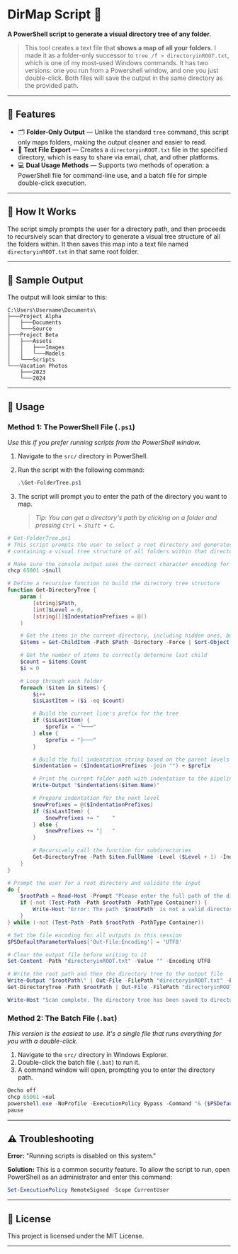 # DirMap Script 📁

**A PowerShell script to generate a visual directory tree of any folder.**

> This tool creates a text file that **shows a map of all your folders**. I made it as a folder-only successor to `tree /f > directoryinROOT.txt`, which is one of my most-used Windows commands. It has two versions: one you run from a Powershell window, and one you just double-click. Both files will save the output in the same directory as the provided path.

-----

## 🚀 Features

  * 🗂️ **Folder-Only Output** — Unlike the standard `tree` command, this script only maps folders, making the output cleaner and easier to read.
  * 📄 **Text File Export** — Creates a `directoryinROOT.txt` file in the specified directory, which is easy to share via email, chat, and other platforms.
  * 💻 **Dual Usage Methods** — Supports two methods of operation: a PowerShell file for command-line use, and a batch file for simple double-click execution.

-----

## 📂 How It Works

The script simply prompts the user for a directory path, and then proceeds to recursively scan that directory to generate a visual tree structure of all the folders within. It then saves this map into a text file named `directoryinROOT.txt` in that same root folder.

-----

## 📸 Sample Output

The output will look similar to this:

```
C:\Users\Username\Documents\
├───Project Alpha
│   ├───Documents
│   └───Source
├───Project Beta
│   ├───Assets
│   │   ├───Images
│   │   └───Models
│   └───Scripts
└───Vacation Photos
    ├───2023
    └───2024
```

-----

## 🧰 Usage

### Method 1: The PowerShell File (`.ps1`)

*Use this if you prefer running scripts from the PowerShell window.*

1.  Navigate to the `src/` directory in PowerShell.

2.  Run the script with the following command:

    ```powershell
    .\Get-FolderTree.ps1
    ```

3.  The script will prompt you to enter the path of the directory you want to map. 
    > *Tip: You can get a directory's path by clicking on a folder and pressing `Ctrl + Shift + C`.*


```ps1
# Get-FolderTree.ps1
# This script prompts the user to select a root directory and generates a text file
# containing a visual tree structure of all folders within that directory.

# Make sure the console output uses the correct character encoding for tree characters
chcp 65001 >$null

# Define a recursive function to build the directory tree structure
function Get-DirectoryTree {
    param (
        [string]$Path,
        [int]$Level = 0,
        [string[]]$IndentationPrefixes = @()
    )

    # Get the items in the current directory, including hidden ones, but only folders
    $items = Get-ChildItem -Path $Path -Directory -Force | Sort-Object Name

    # Get the number of items to correctly determine last child
    $count = $items.Count
    $i = 0

    # Loop through each folder
    foreach ($item in $items) {
        $i++
        $isLastItem = ($i -eq $count)

        # Build the current line's prefix for the tree
        if ($isLastItem) {
            $prefix = "└───"
        } else {
            $prefix = "├───"
        }

        # Build the full indentation string based on the parent levels
        $indentation = ($IndentationPrefixes -join "") + $prefix

        # Print the current folder path with indentation to the pipeline
        Write-Output "$indentation$($item.Name)"

        # Prepare indentation for the next level
        $newPrefixes = @($IndentationPrefixes)
        if ($isLastItem) {
            $newPrefixes += "    "
        } else {
            $newPrefixes += "│   "
        }

        # Recursively call the function for subdirectories
        Get-DirectoryTree -Path $item.FullName -Level ($Level + 1) -IndentationPrefixes $newPrefixes
    }
}

# Prompt the user for a root directory and validate the input
do {
    $rootPath = Read-Host -Prompt "Please enter the full path of the directory you want to scan (e.g., C:\Users\Username\Documents)"
    if (-not (Test-Path -Path $rootPath -PathType Container)) {
        Write-Host "Error: The path '$rootPath' is not a valid directory. Please try again." -ForegroundColor Red
    }
} while (-not (Test-Path -Path $rootPath -PathType Container))

# Set the file encoding for all outputs in this session
$PSDefaultParameterValues['Out-File:Encoding'] = 'UTF8'

# Clear the output file before writing to it
Set-Content -Path "directoryinROOT.txt" -Value "" -Encoding UTF8

# Write the root path and then the directory tree to the output file
Write-Output "$rootPath\" | Out-File -FilePath "directoryinROOT.txt" -Encoding UTF8
Get-DirectoryTree -Path $rootPath | Out-File -FilePath "directoryinROOT.txt" -Append -Encoding UTF8

Write-Host "Scan complete. The directory tree has been saved to directoryinROOT.txt" -ForegroundColor Green
```

### Method 2: The Batch File (`.bat`)

*This version is the easiest to use. It's a single file that runs everything for you with a double-click.*

1.  Navigate to the `src/` directory in Windows Explorer.
2.  Double-click the batch file (`.bat`) to run it.
3.  A command window will open, prompting you to enter the directory path.


```powershell
@echo off
chcp 65001 >nul
powershell.exe -NoProfile -ExecutionPolicy Bypass -Command "& {$PSDefaultParameterValues['Out-File:Encoding'] = 'UTF8'; function Get-DirectoryTree {param ([string]$Path, [int]$Level = 0, [string[]]$IndentationPrefixes = @()) $items = Get-ChildItem -Path $Path -Directory -Force | Sort-Object Name; $count = $items.Count; $i = 0; foreach ($item in $items) {$i++; $isLastItem = ($i -eq $count); if ($isLastItem) {$prefix = '└───'} else {$prefix = '├───'}; $indentation = ($IndentationPrefixes -join '') + $prefix; Write-Output ($indentation + $item.Name); $newPrefixes = @($IndentationPrefixes); if ($isLastItem) {$newPrefixes += '    '} else {$newPrefixes += '│   '}; Get-DirectoryTree -Path $item.FullName -Level ($Level + 1) -IndentationPrefixes $newPrefixes}}; do {$rootPath = Read-Host -Prompt 'Please enter the full path of the directory you want to scan (e.g., C:\Users\Username\Documents)'; if (-not (Test-Path -Path $rootPath -PathType Container)) {Write-Host ('Error: The path ' + $rootPath + ' is not a valid directory. Please try again.') -ForegroundColor Red}} while (-not (Test-Path -Path $rootPath -PathType Container)); Set-Content -Path 'directoryinROOT.txt' -Value '' -Encoding UTF8; Write-Output ($rootPath + '\') | Out-File -FilePath 'directoryinROOT.txt' -Encoding UTF8; Get-DirectoryTree -Path $rootPath | Out-File -FilePath 'directoryinROOT.txt' -Append -Encoding UTF8}"
pause
```

-----

## ⚠️ Troubleshooting

**Error:** "Running scripts is disabled on this system."

**Solution:** This is a common security feature. To allow the script to run, open PowerShell as an administrator and enter this command:

```powershell
Set-ExecutionPolicy RemoteSigned -Scope CurrentUser
```

-----

## 📜 License

This project is licensed under the MIT License.

-----
